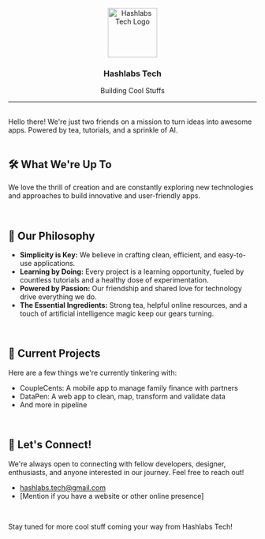 
<p align="center">
  <a href="https://github.com/Hashlabs-Tech">
    <img src="https://avatars.githubusercontent.com/u/[YOUR_ORGANIZATION_ID]?s=200&v=4" alt="Hashlabs Tech Logo" width="100" height="100">
  </a>
  <h3 align="center">Hashlabs Tech</h3>
  <p align="center">
    Building Cool Stuffs
  </p>
</p>

---

<br>
Hello there! We're just two friends on a mission to turn ideas into awesome apps. Powered by tea, tutorials, and a sprinkle of AI.
 
<br>
<br>

## 🛠️ What We're Up To

We love the thrill of creation and are constantly exploring new technologies and approaches to build innovative and user-friendly apps.

<br>

## 🌱 Our Philosophy

* **Simplicity is Key:** We believe in crafting clean, efficient, and easy-to-use applications.
* **Learning by Doing:** Every project is a learning opportunity, fueled by countless tutorials and a healthy dose of experimentation.
* **Powered by Passion:** Our friendship and shared love for technology drive everything we do.
* **The Essential Ingredients:** Strong tea, helpful online resources, and a touch of artificial intelligence magic keep our gears turning.

<br>

## 🔭 Current Projects

Here are a few things we're currently tinkering with:

* CoupleCents: A mobile app to manage family finance with partners
* DataPen: A web app to clean, map, transform and validate data
* And more in pipeline

<br>

## 🤝 Let's Connect!

We're always open to connecting with fellow developers, designer, enthusiasts, and anyone interested in our journey. Feel free to reach out!

* hashlabs.tech@gmail.com
* [Mention if you have a website or other online presence]

<br>

Stay tuned for more cool stuff coming your way from Hashlabs Tech!
